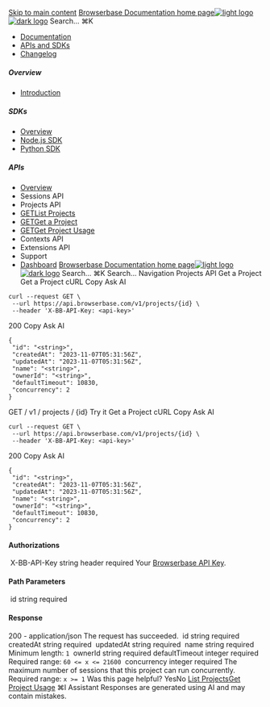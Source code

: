 [Skip to main content](#content-area)
[Browserbase Documentation home page![light logo](https://mintcdn.com/browserbase/lUkHCCQ3HJMpCnfp/logo/light.svg?fit=max&auto=format&n=lUkHCCQ3HJMpCnfp&q=85&s=0f99c87492a4fb0e9bfc45075a78c64f)![dark logo](https://mintcdn.com/browserbase/lUkHCCQ3HJMpCnfp/logo/dark.svg?fit=max&auto=format&n=lUkHCCQ3HJMpCnfp&q=85&s=645b212b9cbee8bebf84f318c2baaac0)](https://www.browserbase.com)
Search...
⌘K
 * [Documentation](/introduction/what-is-browserbase)
 * [APIs and SDKs](/reference/introduction)
 * [Changelog](https://www.browserbase.com/changelog)
##### Overview
 * [Introduction](/reference/introduction)
##### SDKs
 * [Overview](/reference/sdk/overview)
 * [Node.js SDK](/reference/sdk/nodejs)
 * [Python SDK](/reference/sdk/python)
##### APIs
 * [Overview](/reference/api/overview)
 * Sessions API
 * Projects API
 * [GETList Projects](/reference/api/list-projects)
 * [GETGet a Project](/reference/api/get-a-project)
 * [GETGet Project Usage](/reference/api/get-project-usage)
 * Contexts API
 * Extensions API
 * Support
 * [Dashboard](https://www.browserbase.com/overview)
[Browserbase Documentation home page![light logo](https://mintcdn.com/browserbase/lUkHCCQ3HJMpCnfp/logo/light.svg?fit=max&auto=format&n=lUkHCCQ3HJMpCnfp&q=85&s=0f99c87492a4fb0e9bfc45075a78c64f)![dark logo](https://mintcdn.com/browserbase/lUkHCCQ3HJMpCnfp/logo/dark.svg?fit=max&auto=format&n=lUkHCCQ3HJMpCnfp&q=85&s=645b212b9cbee8bebf84f318c2baaac0)](https://www.browserbase.com)
Search...
⌘K
Search...
Navigation
Projects API
Get a Project
Get a Project
cURL
Copy
Ask AI
```
curl --request GET \
 --url https://api.browserbase.com/v1/projects/{id} \
 --header 'X-BB-API-Key: <api-key>'
```
200
Copy
Ask AI
```
{
 "id": "<string>",
 "createdAt": "2023-11-07T05:31:56Z",
 "updatedAt": "2023-11-07T05:31:56Z",
 "name": "<string>",
 "ownerId": "<string>",
 "defaultTimeout": 10830,
 "concurrency": 2
}
```
GET
/
v1
/
projects
/
{id}
Try it
Get a Project
cURL
Copy
Ask AI
```
curl --request GET \
 --url https://api.browserbase.com/v1/projects/{id} \
 --header 'X-BB-API-Key: <api-key>'
```
200
Copy
Ask AI
```
{
 "id": "<string>",
 "createdAt": "2023-11-07T05:31:56Z",
 "updatedAt": "2023-11-07T05:31:56Z",
 "name": "<string>",
 "ownerId": "<string>",
 "defaultTimeout": 10830,
 "concurrency": 2
}
```
#### Authorizations
[​](#authorization-x-bb-api-key)
X-BB-API-Key
string
header
required
Your [Browserbase API Key](https://www.browserbase.com/settings).
#### Path Parameters
[​](#parameter-id)
id
string
required
#### Response
200 - application/json
The request has succeeded.
[​](#response-id)
id
string
required
[​](#response-created-at)
createdAt
string<date-time>
required
[​](#response-updated-at)
updatedAt
string<date-time>
required
[​](#response-name)
name
string
required
Minimum length: `1`
[​](#response-owner-id)
ownerId
string
required
[​](#response-default-timeout)
defaultTimeout
integer
required
Required range: `60 <= x <= 21600`
[​](#response-concurrency)
concurrency
integer
required
The maximum number of sessions that this project can run concurrently.
Required range: `x >= 1`
Was this page helpful?
YesNo
[List Projects](/reference/api/list-projects)[Get Project Usage](/reference/api/get-project-usage)
⌘I
Assistant
Responses are generated using AI and may contain mistakes.
